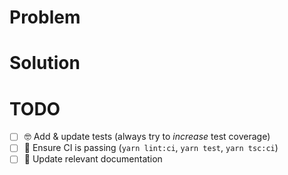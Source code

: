 <!--
Thank you so much for contributing to open source and the Build Tracker project!
-->

# Problem

<!--
Explain the problem that this pull request aims to resolve.
-->

# Solution

<!--
Explain your approach. Sometimes it helps to justify your approach against some others that you didn't choose to explain why yours is better.

When trying to solve more solutions with Build Tracker, please keep in mind some of the following goals of the project:
* Be lightweight: small package sizes (single-digit KiBs, gzipped)
* Be easy: too many options in an API can become confusing
* Be clear: the intended purpose of every method should be as obvious as possible
* Is it easy to do this in "userland"? Would it be better off done there?
-->

# TODO

- [ ] 🤓 Add & update tests (always try to _increase_ test coverage)
- [ ] 🔬 Ensure CI is passing (`yarn lint:ci`, `yarn test`, `yarn tsc:ci`)
- [ ] 📖 Update relevant documentation
